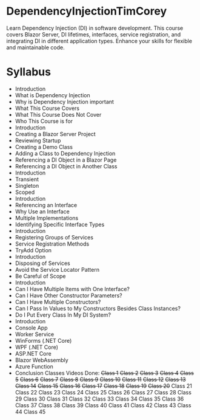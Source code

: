 # DependencyInjectionTimCorey
Learn Dependency Injection (DI) in software development. This course covers Blazor Server, DI lifetimes, interfaces, service registration, and integrating DI in different application types. Enhance your skills for flexible and maintainable code.
# Syllabus
- Introduction
- What is Dependency Injection
- Why is Dependency Injection important
- What This Course Covers
- What This Course Does Not Cover
- Who This Course is for
- Introduction
- Creating a Blazor Server Project
- Reviewing Startup
- Creating a Demo Class
- Adding a Class to Dependency Injection
- Referencing a DI Object in a Blazor Page
- Referencing a DI Object in Another Class
- Introduction
- Transient
- Singleton
- Scoped
- Introduction
- Referencing an Interface
- Why Use an Interface
- Multiple Implementations
- Identifying Specific Interface Types
- Introduction
- Registering Groups of Services
- Service Registration Methods
- TryAdd Option
- Introduction
- Disposing of Services
- Avoid the Service Locator Pattern
- Be Careful of Scope
- Introduction
- Can I Have Multiple Items with One Interface?
- Can I Have Other Constructor Parameters?
- Can I Have Multiple Constructors?
- Can I Pass In Values to My Constructors Besides Class Instances?
- Do I Put Every Class In My DI System?
- Introduction
- Console App
- Worker Service
- WinForms (.NET Core)
- WPF (.NET Core)
- ASP.NET Core
- Blazor WebAssembly
- Azure Function
- Conclusion
Classes Videos Done:
~~Class 1~~
~~Class 2~~
~~Class 3~~
~~Class 4~~
~~Class 5~~
~~Class 6~~
~~Class 7~~
~~Class 8~~
~~Class 9~~
~~Class 10~~
~~Class 11~~
~~Class 12~~
~~Class 13~~
~~Class 14~~
~~Class 15~~
~~Class 16~~
~~Class 17~~
~~Class 18~~
~~Class 19~~
~~Class 20~~
Class 21
Class 22
Class 23
Class 24
Class 25
Class 26
Class 27
Class 28
Class 29
Class 30
Class 31
Class 32
Class 33
Class 34
Class 35
Class 36
Class 37
Class 38
Class 39
Class 40
Class 41
Class 42
Class 43
Class 44
Class 45